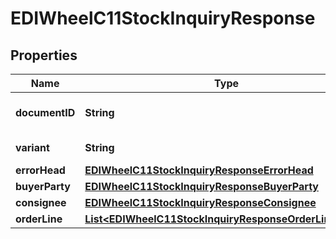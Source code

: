 

# EDIWheelC11StockInquiryResponse


## Properties

| Name | Type | Description | Notes |
|------------ | ------------- | ------------- | -------------|
|**documentID** | **String** | DocumentID always \&quot;C1\&quot;. |  [optional] |
|**variant** | **String** | Variant always \&quot;1\&quot;. |  [optional] |
|**errorHead** | [**EDIWheelC11StockInquiryResponseErrorHead**](EDIWheelC11StockInquiryResponseErrorHead.md) |  |  [optional] |
|**buyerParty** | [**EDIWheelC11StockInquiryResponseBuyerParty**](EDIWheelC11StockInquiryResponseBuyerParty.md) |  |  [optional] |
|**consignee** | [**EDIWheelC11StockInquiryResponseConsignee**](EDIWheelC11StockInquiryResponseConsignee.md) |  |  [optional] |
|**orderLine** | [**List&lt;EDIWheelC11StockInquiryResponseOrderLineInner&gt;**](EDIWheelC11StockInquiryResponseOrderLineInner.md) |  |  [optional] |



